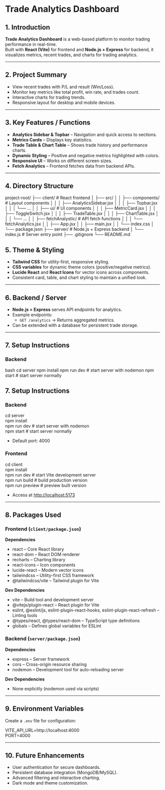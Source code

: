 # Trade Analytics Dashboard

## 1. Introduction
**Trade Analytics Dashboard** is a web-based platform to monitor trading performance in real-time.  
Built with **React (Vite)** for frontend and **Node.js + Express** for backend, it visualizes metrics, recent trades, and charts for trading analytics.

---

## 2. Project Summary
- View recent trades with P/L and result (Win/Loss).  
- Monitor key metrics like total profit, win rate, and trades count.  
- Interactive charts for trading trends.  
- Responsive layout for desktop and mobile devices.  

---

## 3. Key Features / Functions
- **Analytics Sidebar & Topbar** – Navigation and quick access to sections.  
- **Metrics Cards** – Displays key statistics.  
- **Trade Table & Chart Table** – Shows trade history and performance charts.  
- **Dynamic Styling** – Positive and negative metrics highlighted with colors.  
- **Responsive UI** – Works on different screen sizes.  
- **Fetch Analytics** – Frontend fetches data from backend APIs.  

---

## 4. Directory Structure
project-root/
├── client/ # React frontend
│ ├── src/
│ │ ├── components/ # Layout components
│ │ │ ├── AnalyticsSidebar.jsx
│ │ │ ├── Topbar.jsx
│ │ │ └── ...
│ │ ├── ui/ # UI components
│ │ │ ├── MetricCard.jsx
│ │ │ ├── ToggleSwitch.jsx
│ │ │ ├── TradeTable.jsx
│ │ │ ├── ChartTable.jsx
│ │ │ └── ...
│ │ ├── fetchAnalystic/ # API fetch functions
│ │ │ └── fetchAnalytics.jsx
│ │ ├── App.jsx
│ │ ├── main.jsx
│ │ └── index.css
│ └── package.json
├── server/ # Node.js + Express backend
│ └── index.js # Server entry point
├── .gitignore
└── README.md

## 5. Theme & Styling
- **Tailwind CSS** for utility-first, responsive styling.  
- **CSS variables** for dynamic theme colors (positive/negative metrics).  
- **Lucide React** and **React Icons** for vector icons across components.  
- Consistent card, table, and chart styling to maintain a unified look.

---

## 6. Backend / Server
- **Node.js + Express** serves API endpoints for analytics.  
- Example endpoints:
  - `GET /analytics` → Returns aggregated metrics.  
- Can be extended with a database for persistent trade storage.  

---

## 7. Setup Instructions

### Backend
bash
cd server
npm install
npm run dev        # start server with nodemon
npm start          # start server normally
## 7. Setup Instructions

### Backend
cd server  
npm install  
npm run dev        # start server with nodemon  
npm start          # start server normally  

- Default port: 4000

### Frontend
cd client  
npm install  
npm run dev        # start Vite development server  
npm run build      # build production version  
npm run preview    # preview built version  

- Access at [http://localhost:5173](http://localhost:5173)

---

## 8. Packages Used

### Frontend (`client/package.json`)

**Dependencies**  
- react – Core React library  
- react-dom – React DOM renderer  
- recharts – Charting library  
- react-icons – Icon components  
- lucide-react – Modern vector icons  
- tailwindcss – Utility-first CSS framework  
- @tailwindcss/vite – Tailwind plugin for Vite  

**Dev Dependencies**  
- vite – Build tool and development server  
- @vitejs/plugin-react – React plugin for Vite  
- eslint, @eslint/js, eslint-plugin-react-hooks, eslint-plugin-react-refresh – Linting tools  
- @types/react, @types/react-dom – TypeScript type definitions  
- globals – Defines global variables for ESLint  

### Backend (`server/package.json`)

**Dependencies**  
- express – Server framework  
- cors – Cross-origin resource sharing  
- nodemon – Development tool for auto-reloading server  

**Dev Dependencies**  
- None explicitly (nodemon used via scripts)  

---

## 9. Environment Variables

Create a `.env` file for configuration:

VITE_API_URL=http://localhost:4000  
PORT=4000  

---

## 10. Future Enhancements

- User authentication for secure dashboards.  
- Persistent database integration (MongoDB/MySQL).  
- Advanced filtering and interactive charting.  
- Dark mode and theme customization.  


